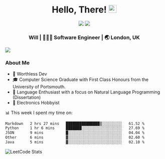 <div align="center">
  <h1> Hello, There! <img src="https://media.giphy.com/media/hvRJCLFzcasrR4ia7z/giphy.gif" width="25px"></h1>
</div>

<p align="center">
    <a href="https://linkedin.com/in/willgreen98" alt="LinkedIn">
	    <img src="https://img.shields.io/badge/-LinkedIn-0e76a8?style=flat-square&logo=Linkedin&logoColor=white"/></a>
    <a href="https://twitter.com/Will_Green98" alt="Tweeter">
        <img src="https://img.shields.io/badge/-Twitter-00acee?style=flat-square&logo=Twitter&logoColor=white"/></a>
</p>

<div align="center">
	<h3> Will | 👨🏻‍💻 Software Engineer | 🌏 London, UK </h3>
</div>

![](https://visitor-badge.glitch.me/badge?page_id=willgreen98.visitor-badge)

### About Me

- 🥰 Worthless Dev
- 🎓 Computer Science Graduate with First Class Honours from the University of Portsmouth.
- 📖 Language Enthusiast with a focus on Natural Language Programming (Dissertation)
- 🤖 Electronics Hobbyist

📊 This week I spent my time on:
<!--START_SECTION:waka-->

```txt
Markdown   2 hrs 27 mins   ███████████████▒░░░░░░░░░   61.52 %
Python     1 hr 6 mins     ███████░░░░░░░░░░░░░░░░░░   27.69 %
JSON       9 mins          █░░░░░░░░░░░░░░░░░░░░░░░░   04.04 %
Other      6 mins          ▓░░░░░░░░░░░░░░░░░░░░░░░░   02.60 %
Java       5 mins          ▓░░░░░░░░░░░░░░░░░░░░░░░░   02.10 %
```

<!--END_SECTION:waka-->

![LeetCode Stats](https://leetcard.jacoblin.cool/WillGreen98?theme=unicorn&font=JetBrains%20Mono&ext=activity)
